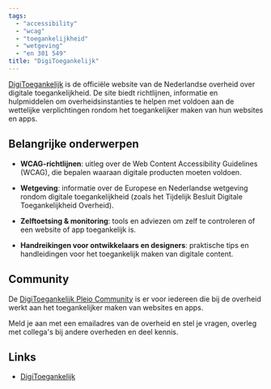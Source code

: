 ```yaml
---
tags:
  - "accessibility"
  - "wcag"
  - "toegankelijkheid"
  - "wetgeving"
  - "en 301 549"
title: "DigiToegankelijk"
---
```


[DigiToegankelijk](https://www.digitoegankelijk.nl/) is de officiële website van de Nederlandse overheid over digitale toegankelijkheid. De site biedt richtlijnen, informatie en hulpmiddelen om overheidsinstanties te helpen met voldoen aan de wettelijke verplichtingen rondom het toegankelijker maken van hun websites en apps.  

## Belangrijke onderwerpen  

- **WCAG-richtlijnen**: uitleg over de Web Content Accessibility Guidelines (WCAG), die bepalen waaraan digitale producten moeten voldoen.  

- **Wetgeving**: informatie over de Europese en Nederlandse wetgeving rondom digitale toegankelijkheid (zoals het Tijdelijk Besluit Digitale Toegankelijkheid Overheid).  

- **Zelftoetsing & monitoring**: tools en adviezen om zelf te controleren of een website of app toegankelijk is.  

- **Handreikingen voor ontwikkelaars en designers**: praktische tips en handleidingen voor het toegankelijk maken van digitale content.

## Community

De [DigiToegankelijk Pleio Community](https://digitoegankelijk.pleio.nl) is er voor iedereen die bij de overheid werkt aan het toegankelijker maken van websites en apps.

Meld je aan met een emailadres van de overheid en stel je vragen, overleg met collega's bij andere overheden en deel kennis.

## Links

- [DigiToegankelijk](https://www.digitoegankelijk.nl/)
